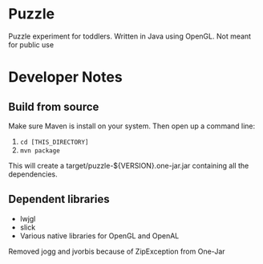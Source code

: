 Puzzle
======
Puzzle experiment for toddlers. Written in Java using OpenGL. Not meant for public use


Developer Notes
===============
Build from source
-----------------
Make sure Maven is install on your system. Then open up a command line:

1. `cd [THIS_DIRECTORY]`
2. `mvn package`

This will create a target/puzzle-${VERSION}.one-jar.jar containing all the dependencies.

Dependent libraries
-------------------
* lwjgl
* slick
* Various native libraries for OpenGL and OpenAL

Removed jogg and jvorbis because of ZipException from One-Jar